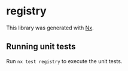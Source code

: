 # registry

This library was generated with [Nx](https://nx.dev).

## Running unit tests

Run `nx test registry` to execute the unit tests.
